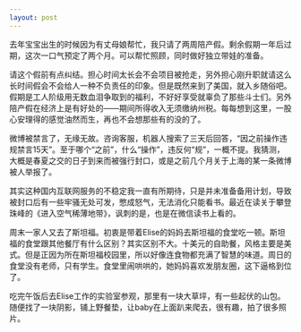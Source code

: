 ```yaml
---
layout: post
---
```


去年宝宝出生的时候因为有丈母娘帮忙，我只请了两周陪产假。剩余假期一年后过期，这次一口气预定了两个月。可以帮忙照顾，同时做好独立带娃的准备。

请这个假前有点纠结。担心时间太长会不会项目被抢走，另外担心刚升职就请这么长时间假会不会给人一种不负责任的印象。但是既然来到了美国，就入乡随俗吧。假期是工人阶级用无数血泪争取到的福利，不好好享受就辜负了那些斗士们。另外陪产假在经济上是有好处的——期间所得收入无须缴纳州税。每每想到这里，一股心安理得的感觉油然而生，再也不会想那些有的没的了。

微博被禁言了，无缘无故。咨询客服，机器人搜索了三天后回答，“因之前操作违规禁言15天”。至于哪个“之前”，什么“操作”，违反何“规”，一概不提。我猜测，大概是春夏之交的日子到来而被强行封口，或是之前几个月关于上海的某一条微博被人举报了。

其实这种国内互联网服务的不稳定我一直有所期待，只是并未准备备用计划，导致被封口后有一些牢骚无处可发，憋成怒气，无法消化只能看书。最近在读关于攀登珠峰的《进入空气稀薄地带》，讽刺的是，也是在微信读书上看的。

周末一家人又去了斯坦福。初衷是带着Elise的妈妈去斯坦福的食堂吃一顿。斯坦福的食堂跟其他餐厅有什么区别？其实区别不大。十美元的自助餐，风格主要是美式。但是正因为所在斯坦福校园里，所以好像连食物都充满了智慧的味道。周日的食堂没有老师，只有学生。食堂里闹哄哄的，她妈妈喜欢发朋友圈，这下逼格到位了。

吃完午饭后去Elise工作的实验室参观，那里有一块大草坪，有一些起伏的山包。随便找了一块阴影，铺上野餐垫，让baby在上面趴来爬去，很有趣，拍了很多照片。